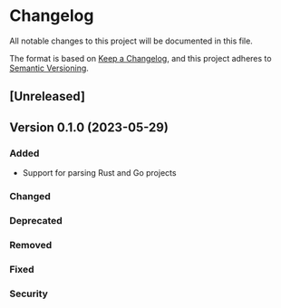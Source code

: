 # Changelog

All notable changes to this project will be documented in this file.

The format is based on [Keep a Changelog](https://keepachangelog.com/en/1.0.0/),
and this project adheres to [Semantic Versioning](https://semver.org/spec/v2.0.0.html).

## [Unreleased]

## Version 0.1.0 (2023-05-29)

### Added

- Support for parsing Rust and Go projects

### Changed

### Deprecated

### Removed

### Fixed

### Security
